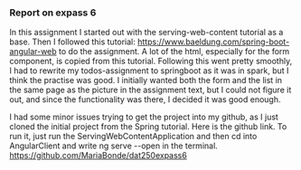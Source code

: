 ### Report on expass 6
In this assignment I started out with the serving-web-content
tutorial as a base. Then I followed this tutorial: https://www.baeldung.com/spring-boot-angular-web
to do the assignment. A lot of the html, especially for the 
form component, is copied from this tutorial. Following this
went pretty smoothly, I had to rewrite my todos-assignment to
springboot as it was in spark, but I think the practise
was good. I initially wanted both the form and the list in 
the same page as the picture in the assignment text, but 
I could not figure it out, and since the functionality was there, 
I decided it was good enough.

I had some minor issues trying to get the project into 
my github, as I just cloned the initial project from
the Spring tutorial. 
Here is the github link. To run it, just  run the ServingWebContentApplication
and then cd into AngularClient and write ng serve --open in the terminal.
https://github.com/MariaBonde/dat250expass6
